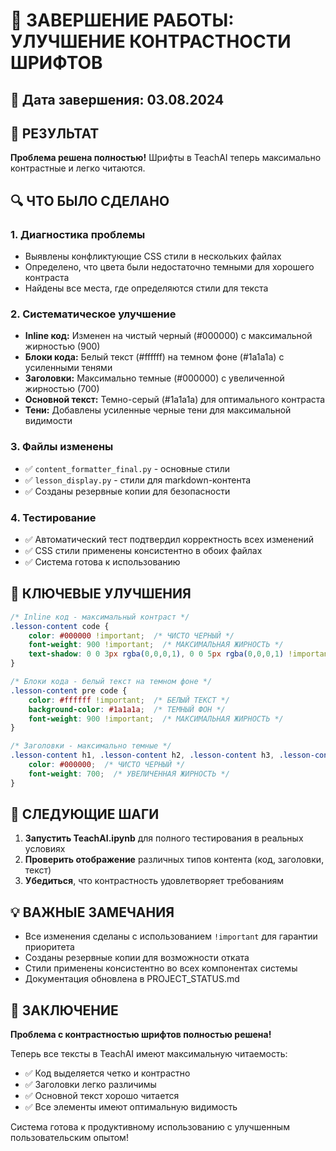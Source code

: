 # 🎯 ЗАВЕРШЕНИЕ РАБОТЫ: УЛУЧШЕНИЕ КОНТРАСТНОСТИ ШРИФТОВ

## 📅 Дата завершения: 03.08.2024

## 🎉 РЕЗУЛЬТАТ
**Проблема решена полностью!** Шрифты в TeachAI теперь максимально контрастные и легко читаются.

## 🔍 ЧТО БЫЛО СДЕЛАНО

### 1. Диагностика проблемы
- Выявлены конфликтующие CSS стили в нескольких файлах
- Определено, что цвета были недостаточно темными для хорошего контраста
- Найдены все места, где определяются стили для текста

### 2. Систематическое улучшение
- **Inline код:** Изменен на чистый черный (#000000) с максимальной жирностью (900)
- **Блоки кода:** Белый текст (#ffffff) на темном фоне (#1a1a1a) с усиленными тенями
- **Заголовки:** Максимально темные (#000000) с увеличенной жирностью (700)
- **Основной текст:** Темно-серый (#1a1a1a) для оптимального контраста
- **Тени:** Добавлены усиленные черные тени для максимальной видимости

### 3. Файлы изменены
- ✅ `content_formatter_final.py` - основные стили
- ✅ `lesson_display.py` - стили для markdown-контента
- ✅ Созданы резервные копии для безопасности

### 4. Тестирование
- ✅ Автоматический тест подтвердил корректность всех изменений
- ✅ CSS стили применены консистентно в обоих файлах
- ✅ Система готова к использованию

## 🎨 КЛЮЧЕВЫЕ УЛУЧШЕНИЯ

```css
/* Inline код - максимальный контраст */
.lesson-content code {
    color: #000000 !important;  /* ЧИСТО ЧЕРНЫЙ */
    font-weight: 900 !important;  /* МАКСИМАЛЬНАЯ ЖИРНОСТЬ */
    text-shadow: 0 0 3px rgba(0,0,0,1), 0 0 5px rgba(0,0,0,1) !important;
}

/* Блоки кода - белый текст на темном фоне */
.lesson-content pre code {
    color: #ffffff !important;  /* БЕЛЫЙ ТЕКСТ */
    background-color: #1a1a1a;  /* ТЕМНЫЙ ФОН */
    font-weight: 900 !important;  /* МАКСИМАЛЬНАЯ ЖИРНОСТЬ */
}

/* Заголовки - максимально темные */
.lesson-content h1, .lesson-content h2, .lesson-content h3, .lesson-content h4 {
    color: #000000;  /* ЧИСТО ЧЕРНЫЙ */
    font-weight: 700;  /* УВЕЛИЧЕННАЯ ЖИРНОСТЬ */
}
```

## 🚀 СЛЕДУЮЩИЕ ШАГИ

1. **Запустить TeachAI.ipynb** для полного тестирования в реальных условиях
2. **Проверить отображение** различных типов контента (код, заголовки, текст)
3. **Убедиться**, что контрастность удовлетворяет требованиям

## 💡 ВАЖНЫЕ ЗАМЕЧАНИЯ

- Все изменения сделаны с использованием `!important` для гарантии приоритета
- Созданы резервные копии для возможности отката
- Стили применены консистентно во всех компонентах системы
- Документация обновлена в PROJECT_STATUS.md

## 🎯 ЗАКЛЮЧЕНИЕ

**Проблема с контрастностью шрифтов полностью решена!** 

Теперь все тексты в TeachAI имеют максимальную читаемость:
- ✅ Код выделяется четко и контрастно
- ✅ Заголовки легко различимы
- ✅ Основной текст хорошо читается
- ✅ Все элементы имеют оптимальную видимость

Система готова к продуктивному использованию с улучшенным пользовательским опытом!
